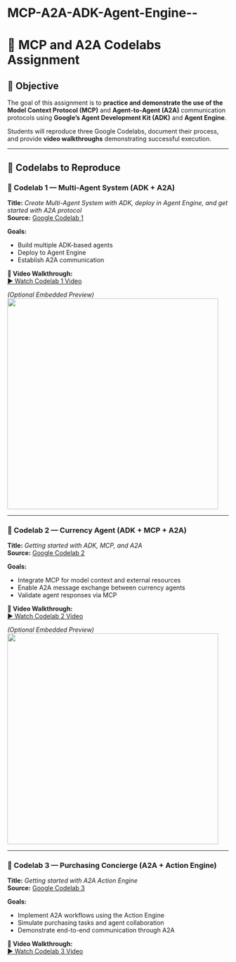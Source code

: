 # MCP-A2A-ADK-Agent-Engine--

# 🧠 MCP and A2A Codelabs Assignment


## 🎯 Objective

The goal of this assignment is to **practice and demonstrate the use of the Model Context Protocol (MCP)** and **Agent-to-Agent (A2A)** communication protocols using **Google’s Agent Development Kit (ADK)** and **Agent Engine**.

Students will reproduce three Google Codelabs, document their process, and provide **video walkthroughs** demonstrating successful execution.

---

## 📘 Codelabs to Reproduce

### 🧩 Codelab 1 — Multi-Agent System (ADK + A2A)

**Title:** *Create Multi-Agent System with ADK, deploy in Agent Engine, and get started with A2A protocol*  
**Source:** [Google Codelab 1](https://codelabs.developers.google.com/codelabs/create-multi-agents-adk-a2a#0)  

**Goals:**
- Build multiple ADK-based agents  
- Deploy to Agent Engine  
- Establish A2A communication  

**🎥 Video Walkthrough:**  
[▶️ Watch Codelab 1 Video](https://youtu.be/your-codelab1-link)  

*(Optional Embedded Preview)*  
<a href="https://youtu.be/your-codelab1-link" target="_blank">
  <img src="https://img.youtube.com/vi/your-codelab1-link/0.jpg" width="480" />
</a>

---

### 💱 Codelab 2 — Currency Agent (ADK + MCP + A2A)

**Title:** *Getting started with ADK, MCP, and A2A*  
**Source:** [Google Codelab 2](https://codelabs.developers.google.com/codelabs/currency-agent#0)  

**Goals:**
- Integrate MCP for model context and external resources  
- Enable A2A message exchange between currency agents  
- Validate agent responses via MCP  

**🎥 Video Walkthrough:**  
[▶️ Watch Codelab 2 Video](https://youtu.be/your-codelab2-link)  

*(Optional Embedded Preview)*  
<a href="https://youtu.be/your-codelab2-link" target="_blank">
  <img src="https://img.youtube.com/vi/your-codelab2-link/0.jpg" width="480" />
</a>

---

### 🛒 Codelab 3 — Purchasing Concierge (A2A + Action Engine)

**Title:** *Getting started with A2A Action Engine*  
**Source:** [Google Codelab 3](https://codelabs.developers.google.com/intro-a2a-purchasing-concierge#0)  

**Goals:**
- Implement A2A workflows using the Action Engine  
- Simulate purchasing tasks and agent collaboration  
- Demonstrate end-to-end communication through A2A  

**🎥 Video Walkthrough:**  
[▶️ Watch Codelab 3 Video](https://youtu.be/your-codelab3-link)  


